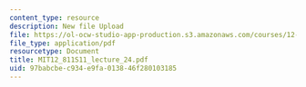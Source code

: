 ```yaml
---
content_type: resource
description: New file Upload
file: https://ol-ocw-studio-app-production.s3.amazonaws.com/courses/12-811-tropical-meteorology-spring-2011/97babcbec934e9fa013846f280103185_MIT12_811S11_lecture_24.pdf
file_type: application/pdf
resourcetype: Document
title: MIT12_811S11_lecture_24.pdf
uid: 97babcbe-c934-e9fa-0138-46f280103185
---
```

